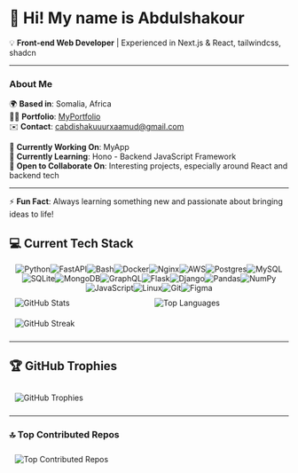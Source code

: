 # 👋 **Hi! My name is Abdulshakour**  
💡 **Front-end  Web Developer** | Experienced in Next.js & React, tailwindcss, shadcn 

---

### About Me

🌍 **Based in**: Somalia, Africa  
🧑‍💻 **Portfolio**: [MyPortfolio](http://myapp.com) <!-- Update URL -->  
✉️ **Contact**: [cabdishakuuurxaamud@gmail.com](mailto:cabdishakuuurxaamud@gmail.com)  

🚀 **Currently Working On**: MyApp <!-- Update with live link, if any -->  
🧠 **Currently Learning**: Hono - Backend JavaScript Framework  
🤝 **Open to Collaborate On**: Interesting projects, especially around React and backend tech  

---

⚡ **Fun Fact**: Always learning something new and passionate about bringing ideas to life!


## 💻 Current Tech Stack
<div style="display: flex; flex-wrap: wrap; justify-content: center;">
  <img src="https://img.shields.io/badge/python-3670A0?style=for-the-badge&logo=python&logoColor=ffdd54" alt="Python" />
  <img src="https://img.shields.io/badge/FastAPI-005571?style=for-the-badge&logo=fastapi" alt="FastAPI" />
  <img src="https://img.shields.io/badge/bash-%23121011.svg?style=for-the-badge&logo=gnu-bash&logoColor=white" alt="Bash" />
  <img src="https://img.shields.io/badge/docker-%230db7ed.svg?style=for-the-badge&logo=docker&logoColor=white" alt="Docker" />
  <img src="https://img.shields.io/badge/nginx-%23009639.svg?style=for-the-badge&logo=nginx&logoColor=white" alt="Nginx" />
  <img src="https://img.shields.io/badge/AWS-%23FF9900.svg?style=for-the-badge&logo=amazon-aws&logoColor=white" alt="AWS" />
  <img src="https://img.shields.io/badge/postgres-%23316192.svg?style=for-the-badge&logo=postgresql&logoColor=white" alt="Postgres" />
  <img src="https://img.shields.io/badge/mysql-4479A1.svg?style=for-the-badge&logo=mysql&logoColor=white" alt="MySQL" />
  <img src="https://img.shields.io/badge/sqlite-%2307405e.svg?style=for-the-badge&logo=sqlite&logoColor=white" alt="SQLite" />
  <img src="https://img.shields.io/badge/MongoDB-%234ea94b.svg?style=for-the-badge&logo=mongodb&logoColor=white" alt="MongoDB" />
  <img src="https://img.shields.io/badge/GraphQL-E10098.svg?style=for-the-badge&logo=graphql&logoColor=white" alt="GraphQL" />
  <img src="https://img.shields.io/badge/flask-%23000.svg?style=for-the-badge&logo=flask&logoColor=white" alt="Flask" />
  <img src="https://img.shields.io/badge/django-%23092E20.svg?style=for-the-badge&logo=django&logoColor=white" alt="Django" />
  <img src="https://img.shields.io/badge/pandas-%23150458.svg?style=for-the-badge&logo=pandas&logoColor=white" alt="Pandas" />
  <img src="https://img.shields.io/badge/numpy-%23013243.svg?style=for-the-badge&logo=numpy&logoColor=white" alt="NumPy" />
  <img src="https://img.shields.io/badge/javascript-%23323330.svg?style=for-the-badge&logo=javascript&logoColor=%23F7DF1E" alt="JavaScript" />
  <img src="https://img.shields.io/badge/linux-%23009639.svg?style=for-the-badge&logo=linux&logoColor=white" alt="Linux" />
  <img src="https://img.shields.io/badge/git-%23F05033.svg?style=for-the-badge&logo=git&logoColor=white" alt="Git" />
  <img src="https://img.shields.io/badge/figma-%23F24E1E.svg?style=for-the-badge&logo=figma&logoColor=white" alt="Figma" />
</div>

<div style="display: flex; flex-wrap: wrap; justify-content: center;">
  <img src="https://github-readme-stats.vercel.app/api?username=Abdulshakourr&theme=radical&hide_border=false&include_all_commits=true&count_private=true" alt="GitHub Stats" style="flex: 1 1 25%; margin: 10px;" />
  <img src="https://github-readme-stats.vercel.app/api/top-langs/?username=Abdulshakourr&theme=radical&hide_border=false&layout=compact" alt="Top Languages" style="flex: 1 1 25%; margin: 10px;" />
  <img src="https://nirzak-streak-stats.vercel.app/?user=Abdulshakourr&theme=radical&hide_border=false" alt="GitHub Streak" style="flex: 1 1 50%; margin: 10px;" />
</div>

---
## 🏆 GitHub Trophies
<div style="display: flex; justify-content: center;">
  <img src="https://github-profile-trophy.vercel.app/?username=Abdulshakourr&theme=radical&no-frame=false&no-bg=false&margin-w=4" alt="GitHub Trophies" style="flex: 1 1 50%; margin: 10px;" />
</div>

---

### 🔝 Top Contributed Repos
<div style="display: flex; justify-content: center;">
  <img src="https://github-contributor-stats.vercel.app/api?username=Abdulshakourr&limit=5&theme=dark&combine_all_yearly_contributions=true" alt="Top Contributed Repos" style="flex: 1 1 50%; margin: 10px;" />
</div>
